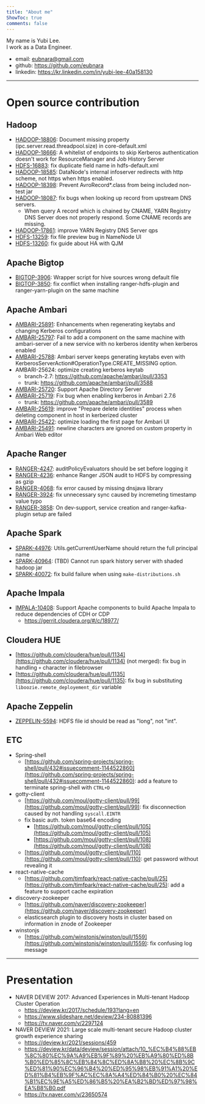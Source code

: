 ```yaml
---
title: "About me"
ShowToc: true
comments: false
---
```


My name is Yubi Lee.\
I work as a Data Engineer.


- email: eubnara@gmail.com
- github: https://github.com/eubnara
- linkedin: https://kr.linkedin.com/in/yubi-lee-40a158130


---

# Open source contribution

## Hadoop

- [HADOOP-18806](https://issues.apache.org/jira/browse/HADOOP-18806): Document missing property (ipc.server.read.threadpool.size) in core-default.xml
- [HADOOP-18666](https://issues.apache.org/jira/browse/HADOOP-18666): A whitelist of endpoints to skip Kerberos authentication doesn't work for ResourceManager and Job History Server
- [HDFS-16883](https://issues.apache.org/jira/browse/HDFS-16883): fix duplicate field name in hdfs-default.xml
- [HADOOP-18585](https://issues.apache.org/jira/browse/HADOOP-18585): DataNode's internal infoserver redirects with http scheme, not https when https enabled.
- [HADOOP-18398](https://issues.apache.org/jira/browse/HADOOP-18398): Prevent AvroRecord*.class from being included non-test jar
- [HADOOP-18087](https://issues.apache.org/jira/browse/HADOOP-18087): fix bugs when looking up record from upstream DNS servers.
  - When query A record which is chained by CNAME, YARN Registry DNS Server does not properly respond. Some CNAME records are missing.
- [HADOOP-17861](https://issues.apache.org/jira/browse/HADOOP-17861): improve YARN Registry DNS Server qps
- [HDFS-13259](https://issues.apache.org/jira/browse/HDFS-13259): fix file preview bug in NameNode UI
- [HDFS-13260](https://issues.apache.org/jira/browse/HDFS-13260): fix guide about HA with QJM

## Apache Bigtop

- [BIGTOP-3906](https://issues.apache.org/jira/browse/BIGTOP-3906): Wrapper script for hive sources wrong default file
- [BIGTOP-3850](https://issues.apache.org/jira/browse/BIGTOP-3850): fix conflict when installing ranger-hdfs-plugin and ranger-yarn-plugin on the same machine

## Apache Ambari

- [AMBARI-25891](https://issues.apache.org/jira/browse/AMBARI-25891): Enhancements when regenerating keytabs and changing Kerberos configurations
- [AMBARI-25797](https://issues.apache.org/jira/browse/AMBARI-25797): Fail to add a component on the same machine with ambari-server of a new service with no kerberos identity when kerberos enabled
- [AMBARI-25788](https://issues.apache.org/jira/browse/AMBARI-25788): Ambari server keeps generating keytabs even with KerberosServerAction#OperationType.CREATE_MISSING option.
- AMBARI-25624: optimize creating kerberos keytab
  - branch-2.7: https://github.com/apache/ambari/pull/3353
  - trunk: https://github.com/apache/ambari/pull/3588
- [AMBARI-25720](https://issues.apache.org/jira/browse/AMBARI-25720): Support Apache Directory Server
- [AMBARI-25719](https://issues.apache.org/jira/browse/AMBARI-25719): Fix bug when enabling kerberos in Ambari 2.7.6
  - trunk: https://github.com/apache/ambari/pull/3589
- [AMBARI-25619](https://issues.apache.org/jira/browse/AMBARI-25619): improve "Prepare delete identities" process when deleting component in host in kerberized cluster
- [AMBARI-25422](https://issues.apache.org/jira/browse/AMBARI-25422): optimize loading the first page for Ambari UI
- [AMBARI-25491](https://issues.apache.org/jira/browse/AMBARI-25491): newline characters are ignored on custom property in Ambari Web editor

## Apache Ranger

- [RANGER-4247](https://issues.apache.org/jira/browse/RANGER-4247): auditPolicyEvaluators should be set before logging it
- [RANGER-4236](https://issues.apache.org/jira/browse/RANGER-4236): enhance Ranger JSON audit to HDFS by compressing as gzip
- [RANGER-4068](https://issues.apache.org/jira/browse/RANGER-4068): fix error caused by missing dnsjava library
- [RANGER-3924](https://issues.apache.org/jira/browse/RANGER-3924): fix unnecessary sync caused by incremeting timestamp value typo
- [RANGER-3858](https://issues.apache.org/jira/browse/RANGER-3858): On dev-support, service creation and ranger-kafka-plugin setup are failed

## Apache Spark

- [SPARK-44976](https://issues.apache.org/jira/browse/SPARK-44976): Utils.getCurrentUserName should return the full principal name
- [SPARK-40964](https://issues.apache.org/jira/browse/SPARK-40964): (TBD) Cannot run spark history server with shaded hadoop jar
- [SPARK-40072](https://issues.apache.org/jira/browse/SPARK-40072): fix build failure when using `make-distributions.sh`

## Apache Impala

- [IMPALA-10408](https://issues.apache.org/jira/browse/IMPALA-10408): Support Apache components to build Apache Impala to reduce dependencies of CDH or CDP
  - https://gerrit.cloudera.org/#/c/18977/

## Cloudera HUE

- [https://github.com/cloudera/hue/pull/1134](https://github.com/cloudera/hue/pull/1134) (not merged): fix bug in handling `+` character in filebrowser
- [https://github.com/cloudera/hue/pull/1135](https://github.com/cloudera/hue/pull/1135): fix bug in substituting `liboozie.remote_deployement_dir` variable

## Apache Zeppelin

- [ZEPPELIN-5594](https://issues.apache.org/jira/browse/ZEPPELIN-5594): HDFS file id should be read as "long", not "int".


## ETC

- Spring-shell
  - [https://github.com/spring-projects/spring-shell/pull/432#issuecomment-1144522860](https://github.com/spring-projects/spring-shell/pull/432#issuecomment-1144522860): add a feature to terminate spring-shell with `CTRL+D`
- gotty-client
  - [https://github.com/moul/gotty-client/pull/99](https://github.com/moul/gotty-client/pull/99): fix disconnection caused by not handling `syscall.EINTR`
  - fix basic auth. token base64 encoding
    - [https://github.com/moul/gotty-client/pull/105](https://github.com/moul/gotty-client/pull/105)
    - [https://github.com/moul/gotty-client/pull/108](https://github.com/moul/gotty-client/pull/108)
  - [https://github.com/moul/gotty-client/pull/110](https://github.com/moul/gotty-client/pull/110): get password without revealing it
- react-native-cache
  - [https://github.com/timfpark/react-native-cache/pull/25](https://github.com/timfpark/react-native-cache/pull/25): add a feature to support cache expiration
- discovery-zookeeper
  - [https://github.com/naver/discovery-zookeeper](https://github.com/naver/discovery-zookeeper)
  - elasticsearch plugin to discovery hosts in cluster based on information in znode of Zookeeper
- winstonjs
  - [https://github.com/winstonjs/winston/pull/1559](https://github.com/winstonjs/winston/pull/1559): fix confusing log message

---

# Presentation

- NAVER DEVIEW 2017: Advanced Experiences in Multi-tenant Hadoop Cluster Operation
  - https://deview.kr/2017/schedule/193?lang=en
  - https://www.slideshare.net/deview/234-80881396
  - https://tv.naver.com/v/2297124
- NAVER DEVIEW 2021: Large scale multi-tenant secure Hadoop cluster growth experience sharing
  - https://deview.kr/2021/sessions/459
  - https://deview.kr/data/deview/session/attach/10_%EC%B4%88%EB%8C%80%EC%9A%A9%EB%9F%89%20%EB%A9%80%ED%8B%B0%ED%85%8C%EB%84%8C%ED%8A%B8%20%EC%8B%9C%ED%81%90%EC%96%B4%20%ED%95%98%EB%91%A1%20%ED%81%B4%EB%9F%AC%EC%8A%A4%ED%84%B0%20%EC%84%B1%EC%9E%A5%ED%86%B5%20%EA%B2%BD%ED%97%98%EA%B8%B0.pdf
  - https://tv.naver.com/v/23650574
